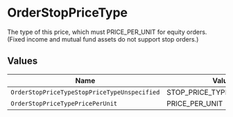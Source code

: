 # OrderStopPriceType

The type of this price, which must PRICE_PER_UNIT for equity orders. (Fixed income and mutual fund assets do not support stop orders.)


## Values

| Name                                         | Value                                        |
| -------------------------------------------- | -------------------------------------------- |
| `OrderStopPriceTypeStopPriceTypeUnspecified` | STOP_PRICE_TYPE_UNSPECIFIED                  |
| `OrderStopPriceTypePricePerUnit`             | PRICE_PER_UNIT                               |